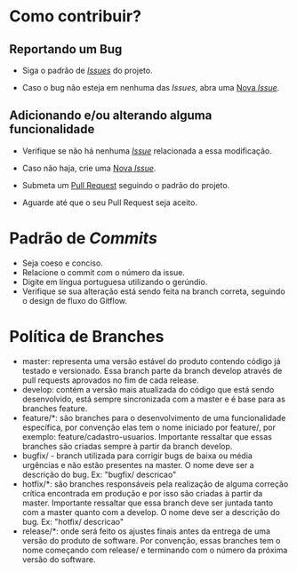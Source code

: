 # Como contribuir?

## Reportando um Bug

* Siga o padrão de [_Issues_](https://github.com/fga-eps-mds/2020.1-Vamos_Cuidar/blob/develop/.github/ISSUE_TEMPLATE/bug_report.md) do projeto.

* Caso o bug não esteja em nenhuma das _Issues_, abra uma [Nova _Issue_](https://github.com/fga-eps-mds/2020.1-Vamos_Cuidar/issues/new/choose).

## Adicionando e/ou alterando alguma funcionalidade

* Verifique se não há nenhuma [_Issue_](https://github.com/fga-eps-mds/2020.1-Vamos_Cuidar/issues) relacionada a essa modificação.

* Caso não haja, crie uma [Nova _Issue_](https://github.com/fga-eps-mds/2020.1-Vamos_Cuidar/issues/new/choose).

* Submeta um [Pull Request](https://github.com/fga-eps-mds/2020.1-Vamos_Cuidar/compare) seguindo o padrão do projeto.

* Aguarde até que o seu Pull Request seja aceito.

# Padrão de _Commits_

* Seja coeso e conciso.
* Relacione o commit com o número da issue.
* Digite em língua portuguesa utilizando o gerúndio.
* Verifique se sua alteração está sendo feita na branch correta, seguindo o design de fluxo do Gitflow.

# Política de Branches

* master: representa uma versão estável do produto contendo código já testado e versionado. Essa branch parte da branch develop através de pull requests aprovados no fim de cada release.
* develop: contém a versão mais atualizada do código que está sendo desenvolvido, está sempre sincronizada com a master e é base para as branches feature.
* feature/*: são branches para o desenvolvimento de uma funcionalidade específica, por convenção elas tem o nome iniciado por feature/, por exemplo: feature/cadastro-usuarios. Importante ressaltar que essas branches são criadas sempre à partir da branch develop.
* bugfix/ - branch utilizada para corrigir bugs de baixa ou média urgências e não estão presentes na master. O nome deve ser a descrição do bug. Ex: "bugfix/ descricao"
* hotfix/*: são branches responsáveis pela realização de alguma correção crítica encontrada em produção e por isso são criadas à partir da master. Importante ressaltar que essa branch deve ser juntada tanto com a master quanto com a develop. O nome deve ser a descrição do bug. Ex: "hotfix/ descricao"
* release/*: onde será feito os ajustes finais antes da entrega de uma versão do produto de software. Por convenção, essas branches tem o nome começando com release/ e terminando com o número da próxima versão do software.
